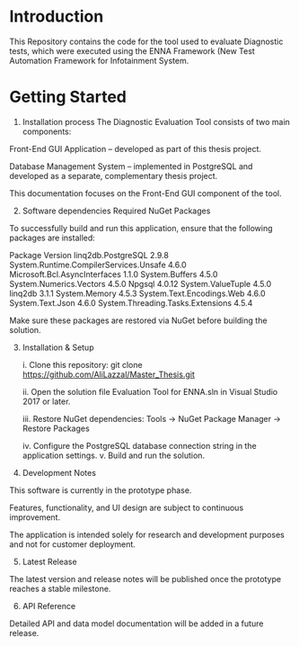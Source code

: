 # Introduction 
This Repository contains the code for the tool used to evaluate Diagnostic tests, which were executed using the ENNA Framework (New Test Automation Framework for Infotainment System.

# Getting Started

1.	Installation process
The Diagnostic Evaluation Tool consists of two main components:

Front-End GUI Application – developed as part of this thesis project.

Database Management System – implemented in PostgreSQL and developed as a separate, complementary thesis project.

This documentation focuses on the Front-End GUI component of the tool.

    
2.	Software dependencies
   Required NuGet Packages

To successfully build and run this application, ensure that the following packages are installed:

Package	Version
linq2db.PostgreSQL	2.9.8
System.Runtime.CompilerServices.Unsafe	4.6.0
Microsoft.Bcl.AsyncInterfaces	1.1.0
System.Buffers	4.5.0
System.Numerics.Vectors	4.5.0
Npgsql	4.0.12
System.ValueTuple	4.5.0
linq2db	3.1.1
System.Memory	4.5.3
System.Text.Encodings.Web	4.6.0
System.Text.Json	4.6.0
System.Threading.Tasks.Extensions	4.5.4

Make sure these packages are restored via NuGet before building the solution.
    
3. Installation & Setup
   
   i. Clone this repository:
         git clone https://github.com/AliLazzal/Master_Thesis.git

   ii. Open the solution file Evaluation Tool for ENNA.sln in Visual Studio 2017 or later.

   iii. Restore NuGet dependencies:
       Tools → NuGet Package Manager → Restore Packages

   iv. Configure the PostgreSQL database connection string in the application settings.
    v. Build and run the solution.

5. Development Notes

  This software is currently in the prototype phase.

  Features, functionality, and UI design are subject to continuous improvement.

  The application is intended solely for research and development purposes and not for customer deployment.

5. Latest Release

  The latest version and release notes will be published once the prototype reaches a stable milestone.

6. API Reference

  Detailed API and data model documentation will be added in a future release.

